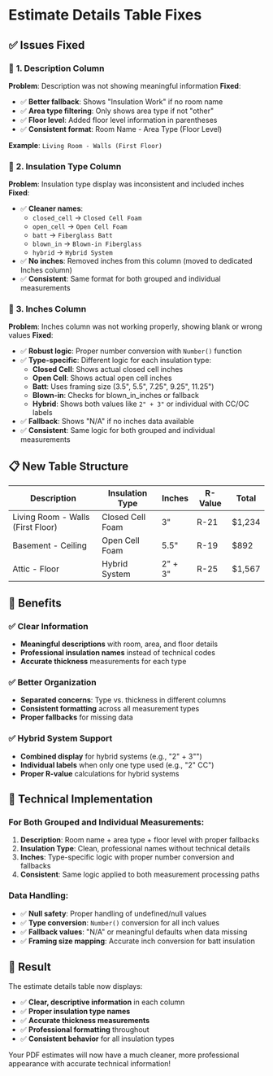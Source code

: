 # Estimate Details Table Fixes

## ✅ **Issues Fixed**

### 🔧 **1. Description Column**
**Problem**: Description was not showing meaningful information
**Fixed**:
- ✅ **Better fallback**: Shows "Insulation Work" if no room name
- ✅ **Area type filtering**: Only shows area type if not "other" 
- ✅ **Floor level**: Added floor level information in parentheses
- ✅ **Consistent format**: Room Name - Area Type (Floor Level)

**Example**: `Living Room - Walls (First Floor)`

### 🔧 **2. Insulation Type Column**
**Problem**: Insulation type display was inconsistent and included inches
**Fixed**:
- ✅ **Cleaner names**: 
  - `closed_cell` → `Closed Cell Foam`
  - `open_cell` → `Open Cell Foam` 
  - `batt` → `Fiberglass Batt`
  - `blown_in` → `Blown-in Fiberglass`
  - `hybrid` → `Hybrid System`
- ✅ **No inches**: Removed inches from this column (moved to dedicated Inches column)
- ✅ **Consistent**: Same format for both grouped and individual measurements

### 🔧 **3. Inches Column**
**Problem**: Inches column was not working properly, showing blank or wrong values
**Fixed**:
- ✅ **Robust logic**: Proper number conversion with `Number()` function
- ✅ **Type-specific**: Different logic for each insulation type:
  - **Closed Cell**: Shows actual closed cell inches
  - **Open Cell**: Shows actual open cell inches  
  - **Batt**: Uses framing size (3.5", 5.5", 7.25", 9.25", 11.25")
  - **Blown-in**: Checks for blown_in_inches or fallback
  - **Hybrid**: Shows both values like `2" + 3"` or individual with CC/OC labels
- ✅ **Fallback**: Shows "N/A" if no inches data available
- ✅ **Consistent**: Same logic for both grouped and individual measurements

## 📋 **New Table Structure**

| Description | Insulation Type | Inches | R-Value | Total |
|-------------|----------------|---------|---------|-------|
| Living Room - Walls (First Floor) | Closed Cell Foam | 3" | R-21 | $1,234 |
| Basement - Ceiling | Open Cell Foam | 5.5" | R-19 | $892 |
| Attic - Floor | Hybrid System | 2" + 3" | R-25 | $1,567 |

## 🎯 **Benefits**

### ✅ **Clear Information**
- **Meaningful descriptions** with room, area, and floor details
- **Professional insulation names** instead of technical codes
- **Accurate thickness** measurements for each type

### ✅ **Better Organization**  
- **Separated concerns**: Type vs. thickness in different columns
- **Consistent formatting** across all measurement types
- **Proper fallbacks** for missing data

### ✅ **Hybrid System Support**
- **Combined display** for hybrid systems (e.g., "2" + 3"")
- **Individual labels** when only one type used (e.g., "2" CC")
- **Proper R-value** calculations for hybrid systems

## 🔧 **Technical Implementation**

### **For Both Grouped and Individual Measurements:**
1. **Description**: Room name + area type + floor level with proper fallbacks
2. **Insulation Type**: Clean, professional names without technical details
3. **Inches**: Type-specific logic with proper number conversion and fallbacks
4. **Consistent**: Same logic applied to both measurement processing paths

### **Data Handling:**
- ✅ **Null safety**: Proper handling of undefined/null values
- ✅ **Type conversion**: `Number()` conversion for all inch values
- ✅ **Fallback values**: "N/A" or meaningful defaults when data missing
- ✅ **Framing size mapping**: Accurate inch conversion for batt insulation

## 🎉 **Result**
The estimate details table now displays:
- ✅ **Clear, descriptive information** in each column
- ✅ **Proper insulation type names** 
- ✅ **Accurate thickness measurements**
- ✅ **Professional formatting** throughout
- ✅ **Consistent behavior** for all insulation types

Your PDF estimates will now have a much cleaner, more professional appearance with accurate technical information!
